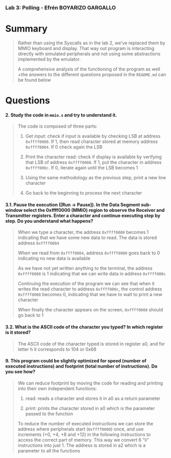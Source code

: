 ### Lab 3: Polling - Efrén BOYARIZO GARGALLO

# Summary
> Rather than using the Syscalls as in the lab 2, we've replaced them by MMIO keyboard and display. That way out program is interacting directly with simulated peripherals and not using some abstractions implemented by the emulator.
>
> A comprehensive analysis of the functioning of the program as well +the answers to the different questions proposed in the `README.md` can be found below
>

# Questions
#### 2. Study the code in `mmio.s` and try to understand it.

> The code is composed of three parts: 
> 
> 1. Get input: check if input is available by checking LSB at address `0xffff0000`. If 1, then read character stored at memory address `0xffff0004`. If 0 check again the LSB
> 
> 2. Print the character read: check if display is available by verifying that LSB of address `0xffff0008`. If 1, put the character in address `0xffff000c`. If 0, iterate again until the LSB becomes 1
>
> 3. Using the same methodology as the previous step, print a new line character
> 
> 4. Go back to the beginning to process the next character

#### 3.1. Pause the execution ([Run -> Pause]). In the Data Segment sub-window select the 0xffff0000 (MMIO) region to observe the Receiver and Transmitter registers. Enter a character and continue executing step by step. Do you understand what happens?

> When we type a character, the address `0xffff0000` becomes 1 indicating that we have some new data to read. The data is stored  address `0xffff0004`
>
> When we read from `0xffff0004`, address `0xffff0000` goes back to 0 indicating no new data is available
>
> As we have not yet written anything to the terminal, the address `0xffff0008` is 1 indicating that we can write data in address `0xffff000c`
>
> Continuing the execution of the program we can see that when it writes the read character to address `0xffff000c`, the control address `0xffff0008` becomes 0, indicating that we have to wait to print a new character
>
> When finally the character appears on the screen, `0xffff0008` should go back to 1

#### 3.2.  What is the ASCII code of the character you typed? In which register is it stored?
> The ASCII code of the character typed is stored in register a0, and for letter h it corresponds to 104 or 0x68

#### 9. This program could be slightly optimized for speed (number of executed instructions) and footprint (total number of instructions). Do you see how?

> We can reduce footprint by moving the code for reading and printing into their own independent functions:
> 
> 1. read: reads a character and stores it in a0 as a return parameter
> 
> 2. print: prints the character stored in a0 which is the parameter passed to the function
>
> To reduce the number of executed instructions we can store the address where peripherals start (`0xffff0000`) once, and use increments (+0, +4, +8 and +12) in the following instructions to access the correct part of memory. This way we convert 6 "li" instructions into just 1. The address is stored in a2 which is a parameter to all the functions